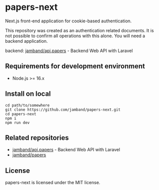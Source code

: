 # papers-next

Next.js front-end application for cookie-based authentication.

This repository was created as an authentication related documents. It is not possible to confirm all operations with this alone. You will need a backend application.

backend: [jamband/api.papers](https://github.com/jamband/api.papers) - Backend Web API with Laravel

## Requirements for development environment

- Node.js >= 16.x

## Install on local

```
cd path/to/somewhere
git clone https://github.com/jamband/papers-next.git
cd papers-next
npm i
npm run dev
```

## Related repositories

- [jamband/api.papers](https://github.com/jamband/api.papers) - Backend Web API with Laravel
- [jamband/papers](https://github.com/jamband/papers)

## License

papers-next is licensed under the MIT license.
